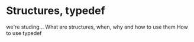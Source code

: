 # Structures, typedef

we're studing...
What are structures, when, why and how to use them
How to use typedef
